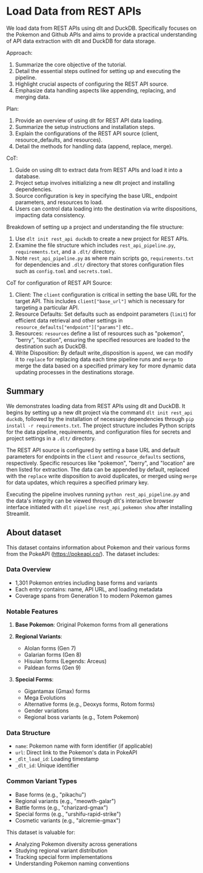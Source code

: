# Load Data from REST APIs

We load data from REST APIs using dlt and DuckDB. Specifically focuses on the Pokemon and Github APIs and aims to provide a practical understanding of API data extraction with dlt and DuckDB for data storage.

Approach:
1. Summarize the core objective of the tutorial.
2. Detail the essential steps outlined for setting up and executing the pipeline.
3. Highlight crucial aspects of configuring the REST API source.
4. Emphasize data handling aspects like appending, replacing, and merging data.

Plan:
1. Provide an overview of using dlt for REST API data loading.
2. Summarize the setup instructions and installation steps.
3. Explain the configurations of the REST API source (client, resource_defaults, and resources).
4. Detail the methods for handling data (append, replace, merge).

CoT:
1. Guide on using dlt to extract data from REST APIs and load it into a database.
2. Project setup involves initializing a new dlt project and installing dependencies.
3. Source configuration is key in specifying the base URL, endpoint parameters, and resources to load.
4. Users can control data loading into the destination via write dispositions, impacting data consistency.

Breakdown of setting up a project and understanding the file structure:
    
1. Use `dlt init rest_api duckdb` to create a new project for REST APIs.
2. Examine the file structure which includes `rest_api_pipeline.py`, `requirements.txt`, and a `.dlt/` directory.
3. Note `rest_api_pipeline.py` as where main scripts go, `requirements.txt` for dependencies and `.dlt/` directory that stores configuration files such as `config.toml` and `secrets.toml`. 

CoT for configuration of REST API Source:

1. Client: The `client` configuration is critical in setting the base URL for the target API. This includes `client["base_url"]` which is necessary for targeting a particular API.
2. Resource Defaults: Set defaults such as endpoint parameters (`limit`) for efficient data retrieval and other settings in `resource_defaults["endpoint"]["params"]` etc..
3. Resources: `resources` define a list of resources such as "pokemon", "berry", "location", ensuring the specified resources are loaded to the destination such as DuckDB.
4. Write Disposition: By default write_disposition is `append`, we can modify it to `replace` for replacing data each time pipeline runs and `merge` to merge the data based on a specified primary key for more dynamic data updating processes in the destinations storage.

## Summary
We demonstrates loading data from REST APIs using dlt and DuckDB. It begins by setting up a new dlt project via the command `dlt init rest_api duckdb`, followed by the installation of necessary dependencies through `pip install -r requirements.txt`. The project structure includes Python scripts for the data pipeline, requirements, and configuration files for secrets and project settings in a `.dlt/` directory.

The REST API source is configured by setting a base URL and default parameters for endpoints in the `client` and `resource_defaults` sections, respectively. Specific resources like "pokemon", "berry", and "location" are then listed for extraction. The data can be appended by default, replaced with the `replace` write disposition to avoid duplicates, or merged using `merge` for data updates, which requires a specified primary key. 

Executing the pipeline involves running `python rest_api_pipeline.py` and the data's integrity can be viewed through dlt's interactive browser interface initiated with `dlt pipeline rest_api_pokemon show` after installing Streamlit.

## About dataset

This dataset contains information about Pokemon and their various forms from the PokeAPI (https://pokeapi.co/). The dataset includes:

### Data Overview
- 1,301 Pokemon entries including base forms and variants
- Each entry contains: name, API URL, and loading metadata
- Coverage spans from Generation 1 to modern Pokemon games

### Notable Features
1. **Base Pokemon**: Original Pokemon forms from all generations
2. **Regional Variants**: 
   - Alolan forms (Gen 7)
   - Galarian forms (Gen 8)
   - Hisuian forms (Legends: Arceus)
   - Paldean forms (Gen 9)

3. **Special Forms**:
   - Gigantamax (Gmax) forms
   - Mega Evolutions
   - Alternative forms (e.g., Deoxys forms, Rotom forms)
   - Gender variations
   - Regional boss variants (e.g., Totem Pokemon)

### Data Structure
- `name`: Pokemon name with form identifier (if applicable)
- `url`: Direct link to the Pokemon's data in PokeAPI
- `_dlt_load_id`: Loading timestamp
- `_dlt_id`: Unique identifier

### Common Variant Types
- Base forms (e.g., "pikachu")
- Regional variants (e.g., "meowth-galar")
- Battle forms (e.g., "charizard-gmax")
- Special forms (e.g., "urshifu-rapid-strike")
- Cosmetic variants (e.g., "alcremie-gmax")

This dataset is valuable for:
- Analyzing Pokemon diversity across generations
- Studying regional variant distribution
- Tracking special form implementations
- Understanding Pokemon naming conventions